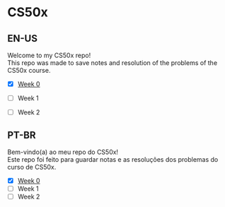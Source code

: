 # CS50x

## EN-US
Welcome to my CS50x repo! </br>
This repo was made to save notes and resolution of the problems of the CS50x course.
</br>
- [x] [Week 0](https://github.com/renatangr/cs50x/tree/main/week0)
- [ ] Week 1
- [ ] Week 2


## PT-BR
Bem-vindo(a) ao meu repo do CS50x!</br>
Este repo foi feito para guardar notas e as resoluções dos problemas do curso de CS50x. 
</br>
- [x] [Week 0](https://github.com/renatangr/cs50x/tree/main/week0#pt-br)
- [ ] Week 1
- [ ] Week 2

